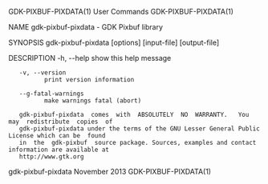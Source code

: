 GDK-PIXBUF-PIXDATA(1)                        User Commands                       GDK-PIXBUF-PIXDATA(1)

NAME
       gdk-pixbuf-pixdata - GDK Pixbuf library

SYNOPSIS
       gdk-pixbuf-pixdata [options] [input-file] [output-file]

DESCRIPTION
       -h, --help
              show this help message

       -v, --version
              print version information

       --g-fatal-warnings
              make warnings fatal (abort)

       gdk-pixbuf-pixdata  comes  with  ABSOLUTELY  NO  WARRANTY.   You  may  redistribute  copies  of
       gdk-pixbuf-pixdata under the terms of the GNU Lesser General Public License which can be  found
       in  the  gdk-pixbuf  source package. Sources, examples and contact information are available at
       http://www.gtk.org

gdk-pixbuf-pixdata                           November 2013                       GDK-PIXBUF-PIXDATA(1)
